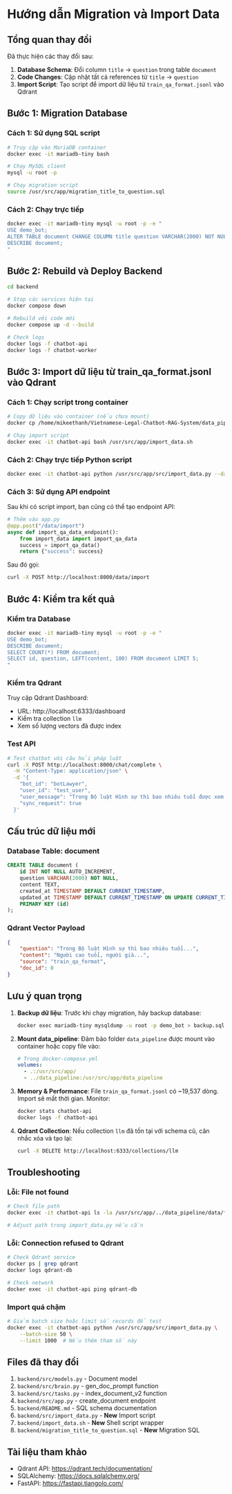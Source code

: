 # Hướng dẫn Migration và Import Data

## Tổng quan thay đổi

Đã thực hiện các thay đổi sau:

1. **Database Schema**: Đổi column `title` → `question` trong table `document`
2. **Code Changes**: Cập nhật tất cả references từ `title` → `question`
3. **Import Script**: Tạo script để import dữ liệu từ `train_qa_format.jsonl` vào Qdrant

## Bước 1: Migration Database

### Cách 1: Sử dụng SQL script

```bash
# Truy cập vào MariaDB container
docker exec -it mariadb-tiny bash

# Chạy MySQL client
mysql -u root -p

# Chạy migration script
source /usr/src/app/migration_title_to_question.sql
```

### Cách 2: Chạy trực tiếp

```bash
docker exec -it mariadb-tiny mysql -u root -p -e "
USE demo_bot;
ALTER TABLE document CHANGE COLUMN title question VARCHAR(2000) NOT NULL DEFAULT '';
DESCRIBE document;
"
```

## Bước 2: Rebuild và Deploy Backend

```bash
cd backend

# Stop các services hiện tại
docker compose down

# Rebuild với code mới
docker compose up -d --build

# Check logs
docker logs -f chatbot-api
docker logs -f chatbot-worker
```

## Bước 3: Import dữ liệu từ train_qa_format.jsonl vào Qdrant

### Cách 1: Chạy script trong container

```bash
# Copy dữ liệu vào container (nếu chưa mount)
docker cp /home/mikeethanh/Vietnamese-Legal-Chatbot-RAG-System/data_pipeline/data/finetune_data/train_qa_format.jsonl chatbot-api:/usr/src/app/data/

# Chạy import script
docker exec -it chatbot-api bash /usr/src/app/import_data.sh
```

### Cách 2: Chạy trực tiếp Python script

```bash
docker exec -it chatbot-api python /usr/src/app/src/import_data.py --data-file /usr/src/app/data/train_qa_format.jsonl --collection llm --batch-size 100
```

### Cách 3: Sử dụng API endpoint

Sau khi có script import, bạn cũng có thể tạo endpoint API:

```python
# Thêm vào app.py
@app.post("/data/import")
async def import_qa_data_endpoint():
    from import_data import import_qa_data
    success = import_qa_data()
    return {"success": success}
```

Sau đó gọi:
```bash
curl -X POST http://localhost:8000/data/import
```

## Bước 4: Kiểm tra kết quả

### Kiểm tra Database

```bash
docker exec -it mariadb-tiny mysql -u root -p -e "
USE demo_bot;
DESCRIBE document;
SELECT COUNT(*) FROM document;
SELECT id, question, LEFT(content, 100) FROM document LIMIT 5;
"
```

### Kiểm tra Qdrant

Truy cập Qdrant Dashboard:
- URL: http://localhost:6333/dashboard
- Kiểm tra collection `llm`
- Xem số lượng vectors đã được index

### Test API

```bash
# Test chatbot với câu hỏi pháp luật
curl -X POST http://localhost:8000/chat/complete \
  -H "Content-Type: application/json" \
  -d '{
    "bot_id": "botLawyer",
    "user_id": "test_user",
    "user_message": "Trong Bộ luật Hình sự thì bao nhiêu tuổi được xem là người già?",
    "sync_request": true
  }'
```

## Cấu trúc dữ liệu mới

### Database Table: document

```sql
CREATE TABLE document (
    id INT NOT NULL AUTO_INCREMENT,
    question VARCHAR(2000) NOT NULL,
    content TEXT,
    created_at TIMESTAMP DEFAULT CURRENT_TIMESTAMP,
    updated_at TIMESTAMP DEFAULT CURRENT_TIMESTAMP ON UPDATE CURRENT_TIMESTAMP,
    PRIMARY KEY (id)
);
```

### Qdrant Vector Payload

```json
{
    "question": "Trong Bộ luật Hình sự thì bao nhiêu tuổi...",
    "content": "Người cao tuổi, người già...",
    "source": "train_qa_format",
    "doc_id": 0
}
```

## Lưu ý quan trọng

1. **Backup dữ liệu**: Trước khi chạy migration, hãy backup database:
   ```bash
   docker exec mariadb-tiny mysqldump -u root -p demo_bot > backup.sql
   ```

2. **Mount data_pipeline**: Đảm bảo folder `data_pipeline` được mount vào container hoặc copy file vào:
   ```yaml
   # Trong docker-compose.yml
   volumes:
     - .:/usr/src/app/
     - ../data_pipeline:/usr/src/app/data_pipeline
   ```

3. **Memory & Performance**: File `train_qa_format.jsonl` có ~19,537 dòng. Import sẽ mất thời gian. Monitor:
   ```bash
   docker stats chatbot-api
   docker logs -f chatbot-api
   ```

4. **Qdrant Collection**: Nếu collection `llm` đã tồn tại với schema cũ, cân nhắc xóa và tạo lại:
   ```bash
   curl -X DELETE http://localhost:6333/collections/llm
   ```

## Troubleshooting

### Lỗi: File not found

```bash
# Check file path
docker exec -it chatbot-api ls -la /usr/src/app/../data_pipeline/data/finetune_data/

# Adjust path trong import_data.py nếu cần
```

### Lỗi: Connection refused to Qdrant

```bash
# Check Qdrant service
docker ps | grep qdrant
docker logs qdrant-db

# Check network
docker exec -it chatbot-api ping qdrant-db
```

### Import quá chậm

```bash
# Giảm batch size hoặc limit số records để test
docker exec -it chatbot-api python /usr/src/app/src/import_data.py \
    --batch-size 50 \
    --limit 1000  # Nếu thêm tham số này
```

## Files đã thay đổi

1. `backend/src/models.py` - Document model
2. `backend/src/brain.py` - gen_doc_prompt function
3. `backend/src/tasks.py` - index_document_v2 function
4. `backend/src/app.py` - create_document endpoint
5. `backend/README.md` - SQL schema documentation
6. `backend/src/import_data.py` - **New** Import script
7. `backend/import_data.sh` - **New** Shell script wrapper
8. `backend/migration_title_to_question.sql` - **New** Migration SQL

## Tài liệu tham khảo

- Qdrant API: https://qdrant.tech/documentation/
- SQLAlchemy: https://docs.sqlalchemy.org/
- FastAPI: https://fastapi.tiangolo.com/

